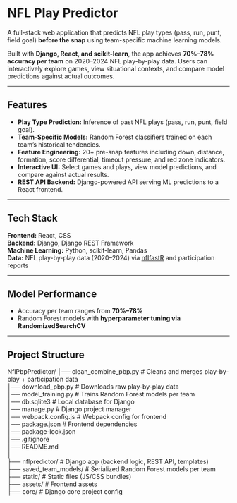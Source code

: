 # NFL Play Predictor

A full-stack web application that predicts NFL play types (pass, run, punt, field goal) **before the snap** using team-specific machine learning models.  

Built with **Django, React, and scikit-learn**, the app achieves **70%–78% accuracy per team** on 2020–2024 NFL play-by-play data. Users can interactively explore games, view situational contexts, and compare model predictions against actual outcomes.  

---

## Features
- **Play Type Prediction:** Inference of past NFL plays (pass, run, punt, field goal).  
- **Team-Specific Models:** Random Forest classifiers trained on each team’s historical tendencies.  
- **Feature Engineering:** 20+ pre-snap features including down, distance, formation, score differential, timeout pressure, and red zone indicators.  
- **Interactive UI:** Select games and plays, view model predictions, and compare against actual results.  
- **REST API Backend:** Django-powered API serving ML predictions to a React frontend.

---

## Tech Stack
**Frontend:** React, CSS  
**Backend:** Django, Django REST Framework  
**Machine Learning:** Python, scikit-learn, Pandas  
**Data:** NFL play-by-play data (2020–2024) via [nflfastR](https://www.nflfastr.com/) and participation reports  

---

## Model Performance
- Accuracy per team ranges from **70%–78%**  
- Random Forest models with **hyperparameter tuning via RandomizedSearchCV**  

---

## Project Structure
NflPbpPredictor/
│── clean_combine_pbp.py # Cleans and merges play-by-play + participation data  
│── download_pbp.py # Downloads raw play-by-play data  
│── model_training.py # Trains Random Forest models per team  
│── db.sqlite3 # Local database for Django  
│── manage.py # Django project manager  
│── webpack.config.js # Webpack config for frontend  
│── package.json # Frontend dependencies  
│── package-lock.json  
│── .gitignore  
│── README.md  
│  
├── nflpredictor/ # Django app (backend logic, REST API, templates)  
├── saved_team_models/ # Serialized Random Forest models per team  
├── static/ # Static files (JS/CSS bundles)  
├── assets/ # Frontend assets  
├── core/ # Django core project config  

